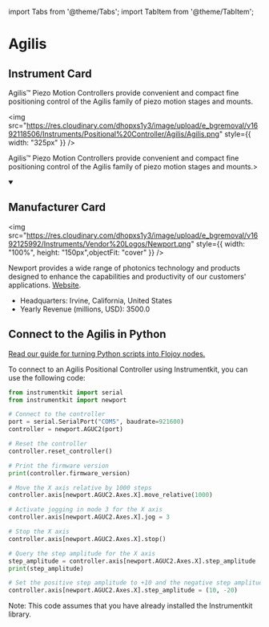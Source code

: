 
import Tabs from '@theme/Tabs';
import TabItem from '@theme/TabItem';

# Agilis

## Instrument Card

<div className="flex">

<div>

Agilis™ Piezo Motion Controllers provide convenient and compact fine positioning control of the Agilis family of piezo motion stages and mounts.

</div>

<img src="https://res.cloudinary.com/dhopxs1y3/image/upload/e_bgremoval/v1692118506/Instruments/Positional%20Controller/Agilis/Agilis.png" style={{ width: "325px" }} />

</div>

Agilis™ Piezo Motion Controllers provide convenient and compact fine positioning control of the Agilis family of piezo motion stages and mounts.>

<details open>
<summary><h2>Manufacturer Card</h2></summary>

<img src="https://res.cloudinary.com/dhopxs1y3/image/upload/e_bgremoval/v1692125992/Instruments/Vendor%20Logos/Newport.png" style={{ width: "100%", height: "150px",objectFit: "cover" }} />

Newport provides a wide range of photonics technology and products designed to enhance the capabilities and productivity of our customers' applications. <a href="https://www.newport.com/">Website</a>.

<ul>
  <li>Headquarters: Irvine, California, United States</li>
  <li>Yearly Revenue (millions, USD): 3500.0</li>
</ul>
</details>

## Connect to the Agilis in Python

[Read our guide for turning Python scripts into Flojoy nodes.](https://docs.flojoy.ai/custom-nodes/creating-custom-node/)


<Tabs>
<TabItem value="Instrumentkit" label="Instrumentkit">

To connect to an Agilis Positional Controller using Instrumentkit, you can use the following code:

```python
from instrumentkit import serial
from instrumentkit import newport

# Connect to the controller
port = serial.SerialPort("COM5", baudrate=921600)
controller = newport.AGUC2(port)

# Reset the controller
controller.reset_controller()

# Print the firmware version
print(controller.firmware_version)

# Move the X axis relative by 1000 steps
controller.axis[newport.AGUC2.Axes.X].move_relative(1000)

# Activate jogging in mode 3 for the X axis
controller.axis[newport.AGUC2.Axes.X].jog = 3

# Stop the X axis
controller.axis[newport.AGUC2.Axes.X].stop()

# Query the step amplitude for the X axis
step_amplitude = controller.axis[newport.AGUC2.Axes.X].step_amplitude
print(step_amplitude)

# Set the positive step amplitude to +10 and the negative step amplitude to -20 for the X axis
controller.axis[newport.AGUC2.Axes.X].step_amplitude = (10, -20)
```

Note: This code assumes that you have already installed the Instrumentkit library.

</TabItem>
</Tabs>